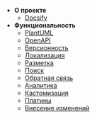 - **О проекте**
    - [Docsify](/)
- **Функциональность**
    - [PlantUML](plantuml.md)
    - [OpenAPI](openapi.md)
    - [Версионность](versioning.md)
    - [Локализация](localization.md)
    - [Разметка](markdown.md)
    - [Поиск](search.md)
    - [Обратная связь](feedback.md)
    - [Аналитика](analytics.md)
    - [Кастомизация](customization.md)
    - [Плагины](plugins.md)
    - [Внесение изменений](review.md)